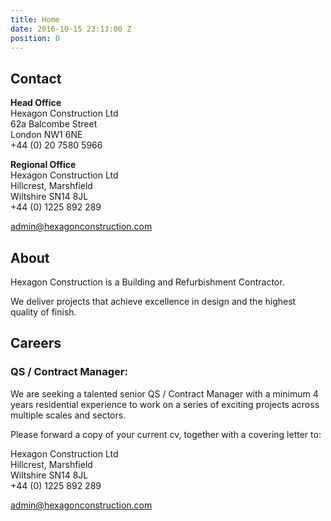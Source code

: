 ```yaml
---
title: Home
date: 2016-10-15 23:13:00 Z
position: 0
---
```


## Contact

**Head Office**<br/>
Hexagon Construction Ltd<br/>
62a Balcombe Street <br/>
London NW1 6NE<br/>
+44 (0) 20 7580 5966

**Regional Office**<br/>
Hexagon Construction Ltd<br/>
Hillcrest, Marshfield <br/>
Wiltshire SN14 8JL<br/>
+44 (0) 1225 892 289

[admin@hexagonconstruction.com](mailto:admin@hexagonconstruction.com)

## About

Hexagon Construction is a Building and Refurbishment Contractor.

We deliver projects that achieve excellence in design and the highest quality of finish.

## Careers

### QS / Contract Manager:
We are seeking a talented senior QS / Contract Manager with a minimum 4 years residential experience to work on a series of exciting projects across multiple scales and sectors.

Please forward a copy of your current cv, together with a covering letter to:

Hexagon Construction Ltd<br/>
Hillcrest, Marshfield <br/>
Wiltshire SN14 8JL<br/>
+44 (0) 1225 892 289

[admin@hexagonconstruction.com](mailto:admin@hexagonconstruction.com)
